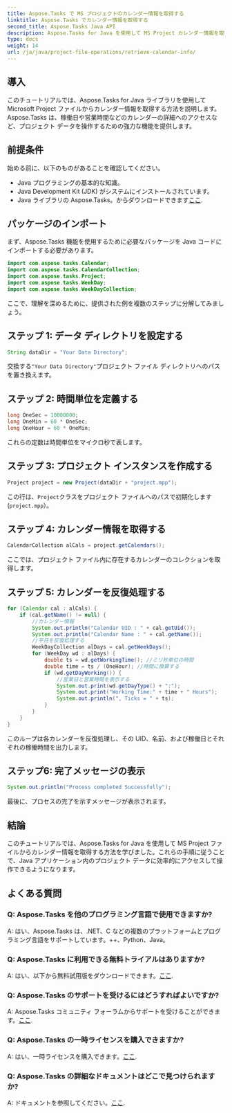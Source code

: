 ```yaml
---
title: Aspose.Tasks で MS プロジェクトのカレンダー情報を取得する
linktitle: Aspose.Tasks でカレンダー情報を取得する
second_title: Aspose.Tasks Java API
description: Aspose.Tasks for Java を使用して MS Project カレンダー情報を取得する方法を学びます。プログラムでカレンダーの詳細にアクセスするためのステップバイステップのガイド。
type: docs
weight: 14
url: /ja/java/project-file-operations/retrieve-calendar-info/
---
```

## 導入
このチュートリアルでは、Aspose.Tasks for Java ライブラリを使用して Microsoft Project ファイルからカレンダー情報を取得する方法を説明します。 Aspose.Tasks は、稼働日や営業時間などのカレンダーの詳細へのアクセスなど、プロジェクト データを操作するための強力な機能を提供します。
## 前提条件
始める前に、以下のものがあることを確認してください。
- Java プログラミングの基本的な知識。
- Java Development Kit (JDK) がシステムにインストールされています。
-  Java ライブラリの Aspose.Tasks。からダウンロードできます[ここ](https://releases.aspose.com/tasks/java/).
## パッケージのインポート
まず、Aspose.Tasks 機能を使用するために必要なパッケージを Java コードにインポートする必要があります。
```java
import com.aspose.tasks.Calendar;
import com.aspose.tasks.CalendarCollection;
import com.aspose.tasks.Project;
import com.aspose.tasks.WeekDay;
import com.aspose.tasks.WeekDayCollection;
```
ここで、理解を深めるために、提供された例を複数のステップに分解してみましょう。
## ステップ 1: データ ディレクトリを設定する
```java
String dataDir = "Your Data Directory";
```
交換する`"Your Data Directory"`プロジェクト ファイル ディレクトリへのパスを置き換えます。
## ステップ 2: 時間単位を定義する
```java
long OneSec = 10000000;
long OneMin = 60 * OneSec;
long OneHour = 60 * OneMin;
```
これらの定数は時間単位をマイクロ秒で表します。
## ステップ 3: プロジェクト インスタンスを作成する
```java
Project project = new Project(dataDir + "project.mpp");
```
この行は、`Project`クラスをプロジェクト ファイルへのパスで初期化します (`project.mpp`）。
## ステップ 4: カレンダー情報を取得する
```java
CalendarCollection alCals = project.getCalendars();
```
ここでは、プロジェクト ファイル内に存在するカレンダーのコレクションを取得します。
## ステップ 5: カレンダーを反復処理する
```java
for (Calendar cal : alCals) {
    if (cal.getName() != null) {
        //カレンダー情報
        System.out.println("Calendar UID : " + cal.getUid());
        System.out.println("Calendar Name : " + cal.getName());
        //平日を反復処理する
        WeekDayCollection alDays = cal.getWeekDays();
        for (WeekDay wd : alDays) {
            double ts = wd.getWorkingTime(); //ミリ秒単位の時間
            double time = ts / (OneHour); //時間に換算する
            if (wd.getDayWorking()) {
                //営業日と営業時間を表示する
                System.out.print(wd.getDayType() + ":");
                System.out.print("Working Time:" + time + " Hours");
                System.out.println(", Ticks = " + ts);
            }
        }
    }
}
```
このループは各カレンダーを反復処理し、その UID、名前、および稼働日とそれぞれの稼働時間を出力します。
## ステップ6: 完了メッセージの表示
```java
System.out.println("Process completed Successfully");
```
最後に、プロセスの完了を示すメッセージが表示されます。
## 結論
このチュートリアルでは、Aspose.Tasks for Java を使用して MS Project ファイルからカレンダー情報を取得する方法を学びました。これらの手順に従うことで、Java アプリケーション内のプロジェクト データに効率的にアクセスして操作できるようになります。

## よくある質問
### Q: Aspose.Tasks を他のプログラミング言語で使用できますか?
A: はい、Aspose.Tasks は、.NET、C などの複数のプラットフォームとプログラミング言語をサポートしています。++、Python、Java。
### Q: Aspose.Tasks に利用できる無料トライアルはありますか?
 A: はい、以下から無料試用版をダウンロードできます。[ここ](https://releases.aspose.com/).
### Q: Aspose.Tasks のサポートを受けるにはどうすればよいですか?
A: Aspose.Tasks コミュニティ フォーラムからサポートを受けることができます。[ここ](https://forum.aspose.com/c/tasks/15).
### Q: Aspose.Tasks の一時ライセンスを購入できますか?
 A: はい、一時ライセンスを購入できます。[ここ](https://purchase.aspose.com/temporary-license/).
### Q: Aspose.Tasks の詳細なドキュメントはどこで見つけられますか?
 A: ドキュメントを参照してください。[ここ](https://reference.aspose.com/tasks/java/).